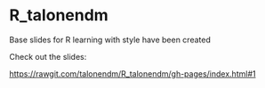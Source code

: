 # R_talonendm
Base slides for R learning with style have been created

Check out the slides:

https://rawgit.com/talonendm/R_talonendm/gh-pages/index.html#1
